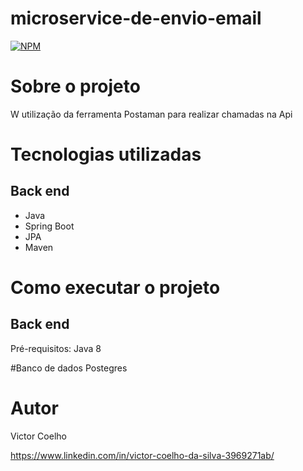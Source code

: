 # microservice-de-envio-email
[![NPM](https://img.shields.io/npm/l/react)](https://github.com/VictorCoelho957/workshop-springboot3-jpa/blob/main/LICENSE) 

# Sobre o projeto


W utilização da ferramenta Postaman para realizar chamadas na Api



# Tecnologias utilizadas
## Back end
- Java
- Spring Boot
- JPA 
- Maven

# Como executar o projeto

## Back end
Pré-requisitos: Java 8

#Banco de dados
Postegres


# Autor

Victor Coelho

https://www.linkedin.com/in/victor-coelho-da-silva-3969271ab/
